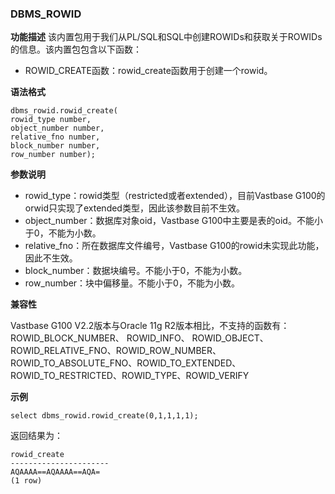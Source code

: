###  DBMS_ROWID

**功能描述**
该内置包用于我们从PL/SQL和SQL中创建ROWIDs和获取关于ROWIDs的信息。该内置包包含以下函数：

- ROWID_CREATE函数：rowid_create函数用于创建一个rowid。


**语法格式**

```
dbms_rowid.rowid_create(
rowid_type number,
object_number number,
relative_fno number,
block_number number,
row_number number);
```

**参数说明**

- rowid_type：rowid类型（restricted或者extended），目前Vastbase G100的orwid只实现了extended类型，因此该参数目前不生效。
- object_number：数据库对象oid，Vastbase G100中主要是表的oid。不能小于0，不能为小数。
- relative_fno：所在数据库文件编号，Vastbase G100的rowid未实现此功能，因此不生效。
- block_number：数据块编号。不能小于0，不能为小数。
- row_number：块中偏移量。不能小于0，不能为小数。

**兼容性**

Vastbase G100 V2.2版本与Oracle 11g R2版本相比，不支持的函数有：ROWID_BLOCK_NUMBER、 ROWID_INFO、 ROWID_OBJECT、ROWID_RELATIVE_FNO、ROWID_ROW_NUMBER、ROWID_TO_ABSOLUTE_FNO、ROWID_TO_EXTENDED、ROWID_TO_RESTRICTED、ROWID_TYPE、ROWID_VERIFY

**示例**

```
select dbms_rowid.rowid_create(0,1,1,1,1);
```

返回结果为：

```
rowid_create
----------------------
AQAAAA==AQAAAA==AQA=
(1 row)
```

###  